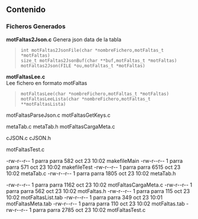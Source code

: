 


## Contenido

### Ficheros Generados
**motFaltas2Json.c**
Genera json data de la tabla  
> `int motFaltas2JsonFile(char *nombreFichero,motFaltas_t *motFaltas)`  
> `size_t motFaltas2JsonBuf(char **buf,motFaltas_t *motFaltas)`  
> `motFaltas2Json(FILE *ou,motFaltas_t *motFaltas)`  

**motFaltasLee.c**  
Lee fichero en formato motFaltas  
> `motFaltasLee(char *nombreFichero,motFaltas_t *motFaltas)`
> `motFaltasLeeLista(char *nombreFichero,motFaltas_t **motFaltasLista)`  

motFaltasParseJson.c
motFaltasGetKeys.c

metaTab.c
metaTab.h
motFaltasCargaMeta.c


cJSON.c
cJSON.h

motFaltasTest.c



-rw-r--r-- 1 parra parra   582 oct 23 10:02 makefileMain
-rw-r--r-- 1 parra parra   571 oct 23 10:02 makefileTest
-rw-r--r-- 1 parra parra  6515 oct 23 10:02 metaTab.c
-rw-r--r-- 1 parra parra  1805 oct 23 10:02 metaTab.h

-rw-r--r-- 1 parra parra  1162 oct 23 10:02 motFaltasCargaMeta.c
-rw-r--r-- 1 parra parra   562 oct 23 10:02 motFaltas.h
-rw-r--r-- 1 parra parra   115 oct 23 10:02 motFaltasList.tab
-rw-r--r-- 1 parra parra   349 oct 23 10:01 motFaltasMeta.tab
-rw-r--r-- 1 parra parra   110 oct 23 10:02 motFaltas.tab
-rw-r--r-- 1 parra parra  2785 oct 23 10:02 motFaltasTest.c

